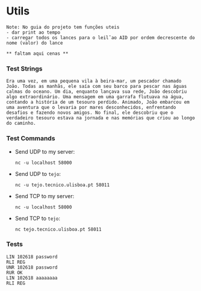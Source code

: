 # Utils


```
Note: No guia do projeto tem funções uteis
- dar print ao tempo
- carregar todos os lances para o leil˜ao AID por ordem decrescente do nome (valor) do lance

** faltam aqui cenas **
```

### Test Strings 

```
Era uma vez, em uma pequena vila à beira-mar, um pescador chamado João. Todas as manhãs, ele saía com seu barco para pescar nas águas calmas do oceano. Um dia, enquanto lançava sua rede, João descobriu algo extraordinário. Uma mensagem em uma garrafa flutuava na água, contando a história de um tesouro perdido. Animado, João embarcou em uma aventura que o levaria por mares desconhecidos, enfrentando desafios e fazendo novos amigos. No final, ele descobriu que o verdadeiro tesouro estava na jornada e nas memórias que criou ao longo do caminho.
```


### Test Commands

- Send UDP to my server:
  ```
  nc -u localhost 58000
  ```

- Send UDP to `tejo`:
  ```
  nc -u tejo.tecnico.ulisboa.pt 58011
  ```

- Send TCP to my server:
  ```
  nc -u localhost 58000
  ```

- Send TCP to `tejo`:
  ```
  nc tejo.tecnico.ulisboa.pt 58011
  ```


### Tests 

```
LIN 102618 password
RLI REG
UNR 102618 password
RUR OK
LIN 102618 aaaaaaaa
RLI REG
```